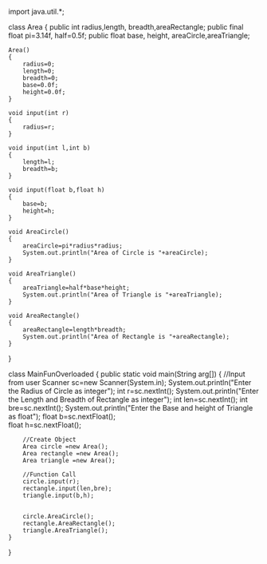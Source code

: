 import java.util.*;

class Area
{
    public int radius,length, breadth,areaRectangle;
    public final float pi=3.14f, half=0.5f;
    public float base, height, areaCircle,areaTriangle;

    Area()
    {
        radius=0;
        length=0;
        breadth=0;
        base=0.0f;
        height=0.0f;
    }

    void input(int r)
    {
        radius=r;
    }

    void input(int l,int b)
    {
        length=l;
        breadth=b;
    }

    void input(float b,float h)
    {
        base=b;
        height=h;
    }
    
    void AreaCircle()
    {
        areaCircle=pi*radius*radius;
        System.out.println("Area of Circle is "+areaCircle);
    }

    void AreaTriangle()
    {
        areaTriangle=half*base*height;
        System.out.println("Area of Triangle is "+areaTriangle);
    }

    void AreaRectangle()
    {
        areaRectangle=length*breadth;
        System.out.println("Area of Rectangle is "+areaRectangle);
    }
}

class MainFunOverloaded
{
    public static void main(String arg[])
    {
        //Input from user
        Scanner sc=new Scanner(System.in);
        System.out.println("Enter the Radius of Circle as integer");
        int r=sc.nextInt();
        System.out.println("Enter the Length and Breadth of Rectangle as integer");
        int len=sc.nextInt();
        int bre=sc.nextInt();
        System.out.println("Enter the Base and height of Triangle as float");
        float b=sc.nextFloat();        
        float h=sc.nextFloat();
        
        //Create Object
        Area circle =new Area();
        Area rectangle =new Area();
        Area triangle =new Area();
        
        //Function Call
        circle.input(r);
        rectangle.input(len,bre);
        triangle.input(b,h);
        
        
        circle.AreaCircle();
        rectangle.AreaRectangle();
        triangle.AreaTriangle();
    }
}
